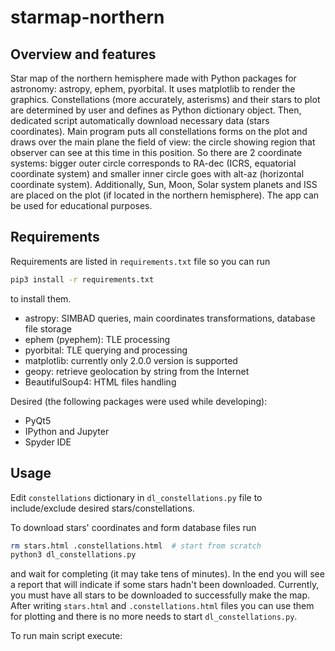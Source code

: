 # starmap-northern

## Overview and features
Star map of the northern hemisphere made with Python packages for astronomy: astropy, ephem, pyorbital. It uses matplotlib to render the graphics. Constellations (more accurately, asterisms) and their stars to plot are determined by user and defines as Python dictionary object. Then, dedicated script automatically download necessary data (stars coordinates). Main program puts all constellations forms on the plot and draws over the main plane the field of view: the circle showing region that observer can see at this time in this position. So there are 2 coordinate systems: bigger outer circle corresponds to RA-dec (ICRS, equatorial coordinate system) and smaller inner circle goes with alt-az (horizontal coordinate system). Additionally, Sun, Moon, Solar system planets and ISS are placed on the plot (if located in the northern hemisphere). The app can be used for educational purposes.

## Requirements
Requirements are listed in `requirements.txt` file so you can run
```bash
pip3 install -r requirements.txt
```
to install them.
  - astropy: SIMBAD queries, main coordinates transformations, database file storage
  - ephem (pyephem): TLE processing
  - pyorbital: TLE querying and processing
  - matplotlib: currently only 2.0.0 version is supported
  - geopy: retrieve geolocation by string from the Internet
  - BeautifulSoup4: HTML files handling

Desired (the following packages were used while developing):
  - PyQt5
  - IPython and Jupyter
  - Spyder IDE

## Usage
Edit `constellations` dictionary in `dl_constellations.py` file to include/exclude desired stars/constellations.

To download stars' coordinates and form database files run
```bash
rm stars.html .constellations.html  # start from scratch
python3 dl_constellations.py
```
and wait for completing (it may take tens of minutes). In the end you will see a report that will indicate if some stars hadn't been downloaded. Currently, you must have all stars to be downloaded to successfully make the map. After writing `stars.html` and `.constellations.html` files you can use them for plotting and there is no more needs to start `dl_constellations.py`.

To run main script execute:
```bash

```
